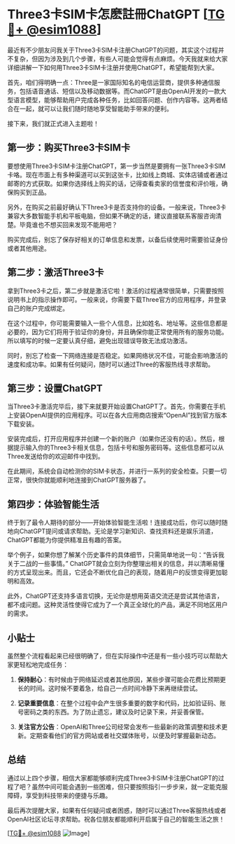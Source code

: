 # Three3卡SIM卡怎麽註冊ChatGPT [[TG💪+ @esim1088](https://t.me/s/esim1088)]

最近有不少朋友问我关于Three3卡SIM卡注册ChatGPT的问题，其实这个过程并不复杂，但因为涉及到几个步骤，有些人可能会觉得有点麻烦。今天我就来给大家详细讲解一下如何用Three3卡SIM卡注册并使用ChatGPT，希望能帮到大家。

首先，咱们得明确一点：Three是一家国际知名的电信运营商，提供多种通信服务，包括语音通话、短信以及移动数据等。而ChatGPT是由OpenAI开发的一款大型语言模型，能够帮助用户完成各种任务，比如回答问题、创作内容等。这两者结合在一起，就可以让我们随时随地享受智能助手带来的便利。

接下来，我们就正式进入主题啦！

## 第一步：购买Three3卡SIM卡

要想使用Three3卡SIM卡注册ChatGPT，第一步当然是要拥有一张Three3卡SIM卡咯。现在市面上有多种渠道可以买到这张卡，比如线上商城、实体店铺或者通过邮寄的方式获取。如果你选择线上购买的话，记得查看卖家的信誉度和评价哦，确保购买到正品。

另外，在购买之前最好确认下Three3卡是否支持你的设备。一般来说，Three3卡兼容大多数智能手机和平板电脑，但如果不确定的话，建议直接联系客服咨询清楚。毕竟谁也不想买回来发现不能用吧？

购买完成后，别忘了保存好相关的订单信息和发票，以备后续使用时需要验证身份或者其他用途。

## 第二步：激活Three3卡

拿到Three3卡之后，第二步就是激活它啦！激活的过程通常很简单，只需要按照说明书上的指示操作即可。一般来说，你需要下载Three官方的应用程序，并登录自己的账户完成绑定。

在这个过程中，你可能需要输入一些个人信息，比如姓名、地址等。这些信息都是必要的，因为它们将用于验证你的身份，并且确保你能正常使用所有的服务功能。所以填写的时候一定要认真仔细，避免出现错误导致无法成功激活。

同时，别忘了检查一下网络连接是否稳定。如果网络状况不佳，可能会影响激活的速度和成功率。如果有任何疑问，随时可以通过Three的客服热线寻求帮助。

## 第三步：设置ChatGPT

当Three3卡激活完毕后，接下来就要开始设置ChatGPT了。首先，你需要在手机上安装OpenAI提供的应用程序。可以在各大应用商店搜索“OpenAI”找到官方版本下载安装。

安装完成后，打开应用程序并创建一个新的账户（如果你还没有的话）。然后，根据提示输入你的Three3卡相关信息，包括卡号和服务密码等。这些信息都可以从Three发送给你的欢迎邮件中找到。

在此期间，系统会自动检测你的SIM卡状态，并进行一系列的安全检查。只要一切正常，很快你就能顺利地连接到ChatGPT服务器了。

## 第四步：体验智能生活

终于到了最令人期待的部分——开始体验智能生活啦！连接成功后，你可以随时随地向ChatGPT提问或请求帮助。无论是学习新知识、查找资料还是娱乐消遣，ChatGPT都能为你提供精准且有趣的答案。

举个例子，如果你想了解某个历史事件的具体细节，只需简单地说一句：“告诉我关于二战的一些事情。” ChatGPT就会立刻为你整理出相关的信息，并以清晰易懂的方式呈现出来。而且，它还会不断优化自己的表现，随着用户的反馈变得更加聪明和高效。

此外，ChatGPT还支持多语言切换，无论你是想用英语交流还是尝试其他语言，都不成问题。这种灵活性使得它成为了一个真正全球化的产品，满足不同地区用户的需求。

## 小贴士

虽然整个流程看起来已经很明确了，但在实际操作中还是有一些小技巧可以帮助大家更轻松地完成任务：

1. **保持耐心**：有时候由于网络延迟或者其他原因，某些步骤可能会花费比预期更长的时间。这时候不要着急，给自己一点时间冷静下来再继续尝试。
   
2. **记录重要信息**：在整个过程中会产生很多重要的数字和代码，比如验证码、账号密码之类的东西。为了防止遗忘，建议及时记录下来，并妥善保管。

3. **关注官方公告**：OpenAI和Three公司经常会发布一些最新的政策调整和技术更新。定期查看他们的官方网站或者社交媒体账号，以便及时掌握最新动态。

## 总结

通过以上四个步骤，相信大家都能够顺利完成Three3卡SIM卡注册ChatGPT的过程了吧？虽然中间可能会遇到一些困难，但只要按照指引一步步来，就一定能克服障碍，享受到科技带来的便捷与乐趣。

最后再次提醒大家，如果有任何疑问或者困惑，随时可以通过Three客服热线或者OpenAI社区论坛寻求帮助。祝各位朋友都能顺利开启属于自己的智能生活之旅！

[[TG💪+ @esim1088](https://t.me/s/esim1088) ![Image](https://i.postimg.cc/4NQfJmqS/Snipaste-2025-05-13-00-14-12.png)]
